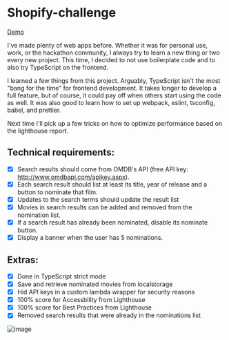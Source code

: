 # Shopify-challenge

[Demo](https://kozr.github.io/shopify-challenge/)

I've made plenty of web apps before. Whether it was for personal use, work, or the hackathon community, I always try to learn a new thing or two every new project. This time, I decided to not use boilerplate code and to also try TypeScript on the frontend.

I learned a few things from this project. Arguably, TypeScript isn't the most "bang for the time" for frontend development. It takes longer to develop a full feature, but of course, it could pay off when others start using the code as well. It was also good to learn how to set up webpack, eslint, tsconfig, babel, and prettier.

Next time I'll pick up a few tricks on how to optimize performance based on the lighthouse report.

## Technical requirements:
- [X] Search results should come from OMDB's API (free API key: http://www.omdbapi.com/apikey.aspx).
- [X] Each search result should list at least its title, year of release and a button to nominate that film.
- [X] Updates to the search terms should update the result list
- [X] Movies in search results can be added and removed from the nomination list.
- [X] If a search result has already been nominated, disable its nominate button.
- [X] Display a banner when the user has 5 nominations.

## Extras:
- [X] Done in TypeScript strict mode
- [X] Save and retrieve nominated movies from localstorage
- [X] Hid API keys in a custom lambda wrapper for security reasons
- [X] 100% score for Accessbility from Lighthouse
- [X] 100% score for Best Practices from Lighthouse
- [X] Removed search results that were already in the nominations list

![image](https://user-images.githubusercontent.com/40312631/103390274-6ac2d480-4ac8-11eb-9dfd-8bd6ef083202.png)

